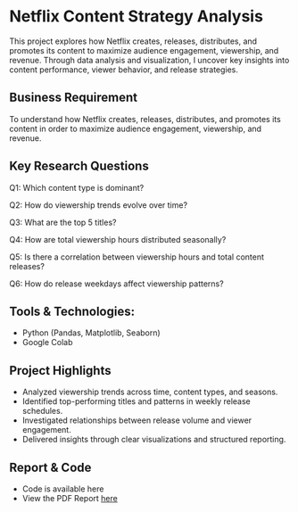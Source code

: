 # Netflix Content Strategy Analysis
This project explores how Netflix creates, releases, distributes, and promotes its content to maximize audience engagement, viewership, and revenue. Through data analysis and visualization, I uncover key insights into content performance, viewer behavior, and release strategies.

## Business Requirement
To understand how Netflix creates, releases, distributes, and promotes its content in order to maximize audience engagement, viewership, and revenue.

## Key Research Questions
Q1: Which content type is dominant?

Q2: How do viewership trends evolve over time?

Q3: What are the top 5 titles?

Q4: How are total viewership hours distributed seasonally?

Q5: Is there a correlation between viewership hours and total content releases?

Q6: How do release weekdays affect viewership patterns?

## Tools & Technologies: 
- Python (Pandas, Matplotlib, Seaborn)
- Google Colab

## Project Highlights
- Analyzed viewership trends across time, content types, and seasons.
- Identified top-performing titles and patterns in weekly release schedules.
- Investigated relationships between release volume and viewer engagement.
- Delivered insights through clear visualizations and structured reporting.

## Report & Code
- Code is available here
- View the PDF Report [here](https://github.com/QuyenNguyen0611/Netflix-s-Content-Strategy/blob/main/Netflix's%20Content%20Strategy.pdf)

